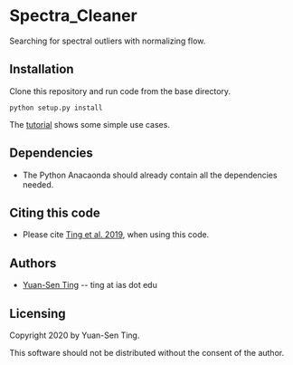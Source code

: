 # Spectra_Cleaner
Searching for spectral outliers with normalizing flow.

## Installation
Clone this repository and run code from the base directory.
```
python setup.py install
````

The [tutorial](https://github.com/tingyuansen/Spectra_Cleaning/blob/master/tutorial.ipynb) shows some simple use cases.

## Dependencies
* The Python Anacaonda should already contain all the dependencies needed.


## Citing this code
* Please cite [Ting et al. 2019](https://ui.adsabs.harvard.edu/abs/2019ApJ...879...69T/abstract), when using this code.

## Authors
* [Yuan-Sen Ting](http://www.sns.ias.edu/~ting/) -- ting at ias dot edu

## Licensing

Copyright 2020 by Yuan-Sen Ting.

This software should not be distributed without the consent of the author.
